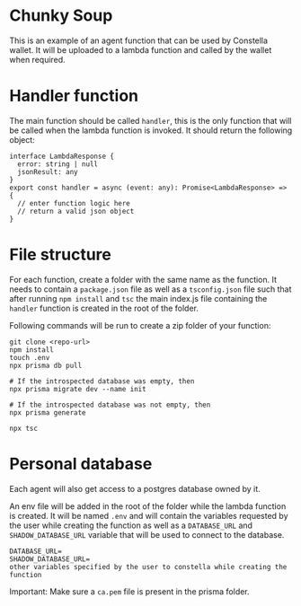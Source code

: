 # Chunky Soup

This is an example of an agent function that can be used by Constella wallet.
It will be uploaded to a lambda function and called by the wallet when required. 

# Handler function
The main function should be called `handler`, this is the only function that will be called when the lambda function is invoked.
It should return the following object:

```
interface LambdaResponse {
  error: string | null
  jsonResult: any
}
export const handler = async (event: any): Promise<LambdaResponse> => {
  // enter function logic here
  // return a valid json object
}
```

# File structure

For each function, create a folder with the same name as the function.
It needs to contain a `package.json` file as well as a `tsconfig.json` file such that after running `npm install` and `tsc` 
the main index.js file containing the `handler` function is created in the root of the folder.

Following commands will be run to create a zip folder of your function:

```
git clone <repo-url>
npm install
touch .env
npx prisma db pull

# If the introspected database was empty, then 
npx prisma migrate dev --name init

# If the introspected database was not empty, then
npx prisma generate

npx tsc
```

# Personal database

Each agent will also get access to a postgres database owned by it.

An env file will be added in the root of the folder while the lambda function is created.
It will be named `.env` and will contain the variables requested by the user while creating the function
as well as a `DATABASE_URL` and `SHADOW_DATABASE_URL` variable that will be used to connect to the database.

```
DATABASE_URL=
SHADOW_DATABASE_URL=
other variables specified by the user to constella while creating the function
```

Important: Make sure a `ca.pem` file is present in the prisma folder.